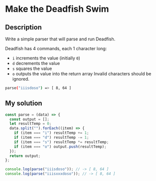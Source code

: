 # Make the Deadfish Swim

## Description

Write a simple parser that will parse and run Deadfish.

Deadfish has 4 commands, each 1 character long:

- `i` increments the value (initially `0`)
- `d` decrements the value
- `s` squares the value
- `o` outputs the value into the return array
  Invalid characters should be ignored.

```bash
parse("iiisdoso") => [ 8, 64 ]
```

## My solution

```js
const parse = (data) => {
  const output = [];
  let resultTemp = 0;
  data.split("").forEach((item) => {
    if (item === "i") resultTemp += 1;
    if (item === "d") resultTemp -= 1;
    if (item === "s") resultTemp *= resultTemp;
    if (item === "o") output.push(resultTemp);
  });
  return output;
};

console.log(parse("iiisdoso")); // -> [ 8, 64 ]
console.log(parse("iiisxxxdoso")); // -> [ 8, 64 ]
```
